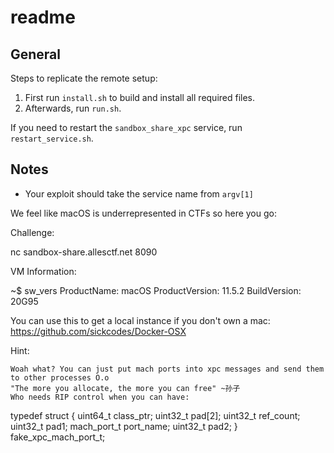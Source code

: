# readme

## General

Steps to replicate the remote setup:

1. First run `install.sh` to build and install all required files.  
2. Afterwards, run `run.sh`.  

If you need to restart the `sandbox_share_xpc` service, run `restart_service.sh`.

## Notes

- Your exploit should take the service name from `argv[1]`



We feel like macOS is underrepresented in CTFs so here you go:

Challenge:

nc sandbox-share.allesctf.net 8090

VM Information:

~$ sw_vers
ProductName:	macOS
ProductVersion:	11.5.2
BuildVersion:	20G95

You can use this to get a local instance if you don't own a mac: https://github.com/sickcodes/Docker-OSX

Hint:

    Woah what? You can just put mach ports into xpc messages and send them to other processes O.o
    "The more you allocate, the more you can free" ~孙子
    Who needs RIP control when you can have:

typedef struct {
    uint64_t class_ptr;
    uint32_t pad[2];
    uint32_t ref_count;
    uint32_t pad1;
    mach_port_t port_name;
    uint32_t pad2;
} fake_xpc_mach_port_t;

